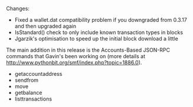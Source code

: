 Changes:
* Fixed a wallet.dat compatibility problem if you downgraded from 0.3.17 and then upgraded again
* IsStandard() check to only include known transaction types in blocks
* Jgarzik's optimisation to speed up the initial block download a little

The main addition in this release is the Accounts-Based JSON-RPC commands that Gavin's been working on (more details at http://www.pythonbit.org/smf/index.php?topic=1886.0).  
* getaccountaddress
* sendfrom
* move
* getbalance
* listtransactions
